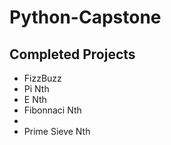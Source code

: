 # Python-Capstone

## Completed Projects

- FizzBuzz
- Pi Nth
- E Nth
- Fibonnaci Nth
- 
- Prime Sieve Nth